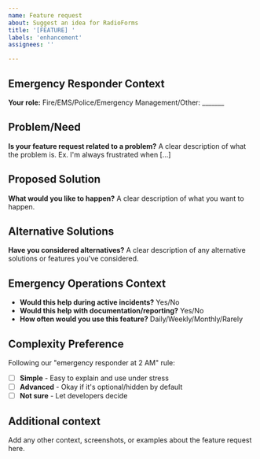 ```yaml
---
name: Feature request
about: Suggest an idea for RadioForms
title: '[FEATURE] '
labels: 'enhancement'
assignees: ''

---
```


## Emergency Responder Context
**Your role:** Fire/EMS/Police/Emergency Management/Other: _______

## Problem/Need
**Is your feature request related to a problem?**
A clear description of what the problem is. Ex. I'm always frustrated when [...]

## Proposed Solution
**What would you like to happen?**
A clear description of what you want to happen.

## Alternative Solutions
**Have you considered alternatives?**
A clear description of any alternative solutions or features you've considered.

## Emergency Operations Context
- **Would this help during active incidents?** Yes/No
- **Would this help with documentation/reporting?** Yes/No
- **How often would you use this feature?** Daily/Weekly/Monthly/Rarely

## Complexity Preference
Following our "emergency responder at 2 AM" rule:
- [ ] **Simple** - Easy to explain and use under stress
- [ ] **Advanced** - Okay if it's optional/hidden by default
- [ ] **Not sure** - Let developers decide

## Additional context
Add any other context, screenshots, or examples about the feature request here.